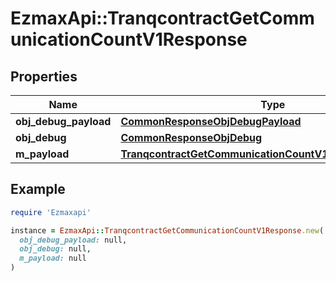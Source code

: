 # EzmaxApi::TranqcontractGetCommunicationCountV1Response

## Properties

| Name | Type | Description | Notes |
| ---- | ---- | ----------- | ----- |
| **obj_debug_payload** | [**CommonResponseObjDebugPayload**](CommonResponseObjDebugPayload.md) |  |  |
| **obj_debug** | [**CommonResponseObjDebug**](CommonResponseObjDebug.md) |  | [optional] |
| **m_payload** | [**TranqcontractGetCommunicationCountV1ResponseMPayload**](TranqcontractGetCommunicationCountV1ResponseMPayload.md) |  |  |

## Example

```ruby
require 'Ezmaxapi'

instance = EzmaxApi::TranqcontractGetCommunicationCountV1Response.new(
  obj_debug_payload: null,
  obj_debug: null,
  m_payload: null
)
```

